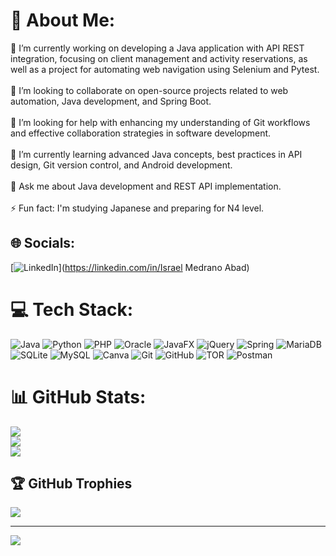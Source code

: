 # 💫 About Me:
🔭 I’m currently working on developing a Java application with API REST integration, focusing on client management and activity reservations, as well as a project for automating web navigation using Selenium and Pytest.<br><br>👯 I’m looking to collaborate on open-source projects related to web automation, Java development, and Spring Boot.<br><br>🤝 I’m looking for help with enhancing my understanding of Git workflows and effective collaboration strategies in software development.<br><br>🌱 I’m currently learning advanced Java concepts, best practices in API design, Git version control, and Android development.<br><br>💬 Ask me about Java development and REST API implementation.<br><br>⚡ Fun fact: I'm studying Japanese and preparing for N4 level.


## 🌐 Socials:
[![LinkedIn](https://img.shields.io/badge/LinkedIn-%230077B5.svg?logo=linkedin&logoColor=white)](https://linkedin.com/in/Israel Medrano Abad) 

# 💻 Tech Stack:
![Java](https://img.shields.io/badge/java-%23ED8B00.svg?style=for-the-badge&logo=openjdk&logoColor=white) ![Python](https://img.shields.io/badge/python-3670A0?style=for-the-badge&logo=python&logoColor=ffdd54) ![PHP](https://img.shields.io/badge/php-%23777BB4.svg?style=for-the-badge&logo=php&logoColor=white) ![Oracle](https://img.shields.io/badge/Oracle-F80000?style=for-the-badge&logo=oracle&logoColor=white) ![JavaFX](https://img.shields.io/badge/javafx-%23FF0000.svg?style=for-the-badge&logo=javafx&logoColor=white) ![jQuery](https://img.shields.io/badge/jquery-%230769AD.svg?style=for-the-badge&logo=jquery&logoColor=white) ![Spring](https://img.shields.io/badge/spring-%236DB33F.svg?style=for-the-badge&logo=spring&logoColor=white) ![MariaDB](https://img.shields.io/badge/MariaDB-003545?style=for-the-badge&logo=mariadb&logoColor=white) ![SQLite](https://img.shields.io/badge/sqlite-%2307405e.svg?style=for-the-badge&logo=sqlite&logoColor=white) ![MySQL](https://img.shields.io/badge/mysql-4479A1.svg?style=for-the-badge&logo=mysql&logoColor=white) ![Canva](https://img.shields.io/badge/Canva-%2300C4CC.svg?style=for-the-badge&logo=Canva&logoColor=white) ![Git](https://img.shields.io/badge/git-%23F05033.svg?style=for-the-badge&logo=git&logoColor=white) ![GitHub](https://img.shields.io/badge/github-%23121011.svg?style=for-the-badge&logo=github&logoColor=white) ![TOR](https://img.shields.io/badge/tor-%237E4798.svg?style=for-the-badge&logo=tor-project&logoColor=white) ![Postman](https://img.shields.io/badge/Postman-FF6C37?style=for-the-badge&logo=postman&logoColor=white)
# 📊 GitHub Stats:
![](https://github-readme-stats.vercel.app/api?username=IsmedranoDev&theme=dark&hide_border=false&include_all_commits=true&count_private=true)<br/>
![](https://github-readme-streak-stats.herokuapp.com/?user=IsmedranoDev&theme=dark&hide_border=false)<br/>
![](https://github-readme-stats.vercel.app/api/top-langs/?username=IsmedranoDev&theme=dark&hide_border=false&include_all_commits=true&count_private=true&layout=compact)

## 🏆 GitHub Trophies
![](https://github-profile-trophy.vercel.app/?username=IsmedranoDev&theme=radical&no-frame=false&no-bg=true&margin-w=4)

---
[![](https://visitcount.itsvg.in/api?id=IsmedranoDev&icon=0&color=0)](https://visitcount.itsvg.in)

<!-- Proudly created with GPRM ( https://gprm.itsvg.in ) -->